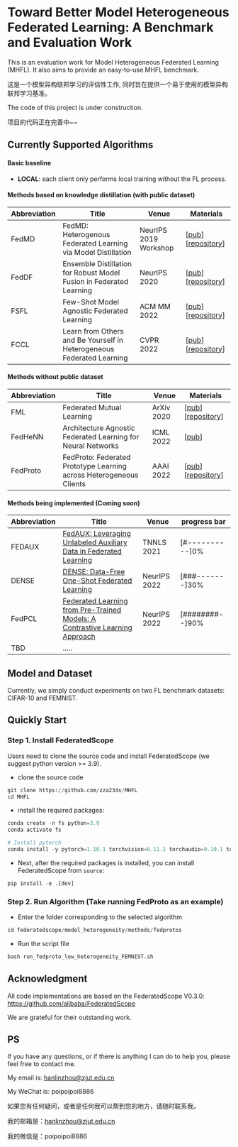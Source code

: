 # Toward Better Model Heterogeneous Federated Learning: A Benchmark and Evaluation Work

This is an evaluation work for Model Heterogeneous Federated Learning (MHFL). It also aims to provide an easy-to-use MHFL benchmark.

这是一个模型异构联邦学习的评估性工作, 同时旨在提供一个易于使用的模型异构联邦学习基准。



The code of this project is under construction.

项目的代码正在完善中~~



## Currently Supported Algorithms

#### Basic baseline

- **LOCAL**: each client only performs local training without the FL process.

#### Methods based on knowledge distillation (with public dataset)

| Abbreviation | Title                                                        | Venue                 | Materials                                                    |
| ------------ | ------------------------------------------------------------ | --------------------- | ------------------------------------------------------------ |
| FedMD        | FedMD: Heterogenous Federated Learning via Model Distillation | NeurIPS 2019 Workshop | [[pub](https://arxiv.org/abs/1910.03581)] [[repository](https://github.com/diogenes0319/FedMD_clean)] |
| FedDF        | Ensemble Distillation for Robust Model Fusion in Federated Learning | NeurIPS 2020          | [[pub](https://proceedings.neurips.cc/paper/2020/hash/18df51b97ccd68128e994804f3eccc87-Abstract.html)] [[repository](https://github.com/epfml/federated-learning-public-code/tree/master/codes/FedDF-code)] |
| FSFL         | Few-Shot Model Agnostic Federated Learning                   | ACM MM 2022           | [[pub](https://dl.acm.org/doi/abs/10.1145/3503161.3548764)] [[repository](https://github.com/FangXiuwen/FSMAFL)] |
| FCCL         | Learn from Others and Be Yourself in Heterogeneous Federated Learning | CVPR 2022             | [[pub](https://openaccess.thecvf.com/content/CVPR2022/papers/Huang_Learn_From_Others_and_Be_Yourself_in_Heterogeneous_Federated_Learning_CVPR_2022_paper.pdf)] [[repository](https://github.com/WenkeHuang/FCCL)] |

#### **Methods without public dataset**

| Abbreviation | Title                                                        | Venue      | Materials                                                    |
| ------------ | ------------------------------------------------------------ | ---------- | ------------------------------------------------------------ |
| FML          | Federated Mutual Learning                                    | ArXiv 2020 | [[pub](https://arxiv.org/abs/2006.16765)] [[repository](https://github.com/ZJU-DAI/Federated-Mutual-Learning)] |
| FedHeNN      | Architecture Agnostic Federated Learning for Neural Networks | ICML 2022  | [[pub](https://proceedings.neurips.cc/paper/2020/hash/18df51b97ccd68128e994804f3eccc87-Abstract.html)] |
| FedProto     | FedProto: Federated Prototype Learning across Heterogeneous Clients | AAAI 2022  | [[pub](https://arxiv.org/abs/2105.00243)] [[repository](https://github.com/zza234s/FedProto)] |



#### Methods being implemented (Coming soon)

| Abbreviation | Title                                                        | Venue        | progress bar    |
| ------------ | ------------------------------------------------------------ | ------------ | --------------- |
| FEDAUX       | [FedAUX: Leveraging Unlabeled Auxiliary Data in Federated Learning](https://arxiv.org/abs/2102.02514) | TNNLS 2021   | [#----------]0% |
| DENSE        | [DENSE: Data-Free One-Shot Federated Learning](https://arxiv.org/abs/2112.12371) | NeurIPS 2022 | [###-------]30% |
| FedPCL       | [Federated Learning from Pre-Trained Models: A Contrastive Learning Approach](https://arxiv.org/abs/2209.10083) | NeurIPS 2022 | [########--]90% |
| TBD          | .....                                                        |              |                 |



## Model and Dataset

Currently, we simply conduct experiments on two FL benchmark datasets: CIFAR-10 and FEMNIST.



## Quickly Start

### Step 1. Install FederatedScope

Users need to clone the source code and install FederatedScope (we suggest python version >= 3.9).

- clone the source code

```python
git clone https://github.com/zza234s/MHFL
cd MHFL
```

- install the required packages:

```python
conda create -n fs python=3.9
conda activate fs

# Install pytorch
conda install -y pytorch=1.10.1 torchvision=0.11.2 torchaudio=0.10.1 torchtext=0.11.1 cudatoolkit=11.3 -c pytorch -c conda-forge
```

- Next, after the required packages is installed, you can install FederatedScope from `source`:

```python
pip install -e .[dev]
```



### Step 2. Run Algorithm (Take running FedProto as an example)

- Enter the folder corresponding to the selected algorithm

```python
cd federatedscope/model_heterogeneity/methods/fedprotos
```

- Run the script file

```python
bash run_fedproto_low_heterogeneity_FEMNIST.sh
```



## Acknowledgment

All code implementations are based on the FederatedScope V0.3.0: https://github.com/alibaba/FederatedScope 

We are grateful for their outstanding work.



## PS

If you have any questions, or if there is anything I can do to help you, please feel free to contact me.

My email is: hanlinzhou@zjut.edu.cn

My WeChat is: poipoipoi8886



如果您有任何疑问，或者是任何我可以帮到您的地方，请随时联系我。

我的邮箱是：hanlinzhou@zjut.edu.cn

我的微信是：poipoipoi8886

